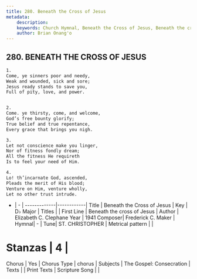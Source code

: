 ```yaml
---
title: 280. Beneath the Cross of Jesus
metadata:
    description: 
    keywords: Church Hymnal, Beneath the Cross of Jesus, Beneath the cross of Jesus , 
    author: Brian Onang'o
---
```



## 280. BENEATH THE CROSS OF JESUS

```txt
1.
Come, ye sinners poor and needy,
Weak and wounded, sick and sore;
Jesus ready stands to save you,
Full of pity, love, and power.


2.
Come. ye thirsty, come, and welcome,
God’s free bounty glorify;
True belief and true repentance,
Every grace that brings you nigh.

3.
Let not conscience make you linger,
Nor of fitness fondly dream;
All the fitness He requireth
Is to feel your need of Him.

4.
Lo! th’incarnate God, ascended,
Pleads the merit of His blood;
Venture on Him, venture wholly,
Let no other trust intrude.
```

- |   -  |
-------------|------------|
Title | Beneath the Cross of Jesus |
Key | D♭ Major |
Titles |  |
First Line | Beneath the cross of Jesus  |
Author | Elizabeth C. Clephane
Year | 1941
Composer| Frederick C. Maker |
Hymnal|  - |
Tune| ST. CHRISTOPHER |
Metrical pattern | |
# Stanzas | 4 |
Chorus | Yes |
Chorus Type | chorus |
Subjects | The Gospel: Consecration |
Texts |  |
Print Texts | 
Scripture Song |  |
  
